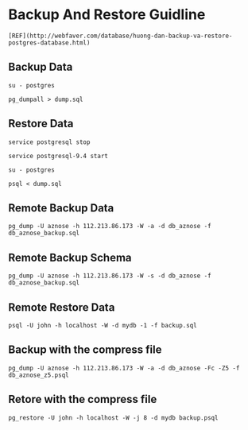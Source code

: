 # Backup And Restore Guidline

    [REF](http://webfaver.com/database/huong-dan-backup-va-restore-postgres-database.html)

## Backup Data

    su - postgres

    pg_dumpall > dump.sql

## Restore Data

    service postgresql stop

    service postgresql-9.4 start

    su - postgres

    psql < dump.sql

## Remote Backup Data

    pg_dump -U aznose -h 112.213.86.173 -W -a -d db_aznose -f db_aznose_backup.sql

## Remote Backup Schema

    pg_dump -U aznose -h 112.213.86.173 -W -s -d db_aznose -f db_aznose_backup.sql

## Remote Restore Data

    psql -U john -h localhost -W -d mydb -1 -f backup.sql

## Backup with the compress file

    pg_dump -U aznose -h 112.213.86.173 -W -a -d db_aznose -Fc -Z5 -f db_aznose_z5.psql

## Retore with the compress file

    pg_restore -U john -h localhost -W -j 8 -d mydb backup.psql
